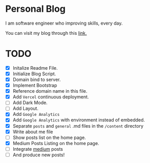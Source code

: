 # Personal Blog

I am software engineer who improving skills, every day.

You can visit my blog through this [link.](https://niyaziekinci.com)

# TODO

* [x] Initalize Readme File.
* [x] Initialize Blog Script.
* [x] Domain bind to server.
* [x] Implement Bootstrap
* [x] Reference domain name in this file.
* [x] Add `Vercel` continuous deployment.
* [ ] Add Dark Mode.
* [ ] Add Layout.
* [x] Add `Google Analytics`
* [x] Add `Google Analytics` with environment instead of embedded.
* [x] Separate `posts` and `general` .md files in the `/content` directory
* [x] Write about me file
* [ ] Show posts list on the home page.
* [x] Medium Posts Listing on the home page.
* [ ] Integrate [medium](medium.com) posts
* [ ] And produce new posts!